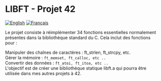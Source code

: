 # LIBFT - Projet 42

[![English](https://img.shields.io/badge/English-blue.svg)](./ENREADME.md)   [![Français](https://img.shields.io/badge/Français-gray.svg)](./README.md)

Le projet consiste à réimplémenter 34 fonctions essentielles normalement présentes dans la bibliothèque standard du C. Cela inclut des fonctions pour :

Manipuler des chaînes de caractères : ft_strlen, ft_strcpy, etc. <br>
Gérer la mémoire : ```ft_memset, ft_calloc, etc ..``` <br>
Convertir des données : ```ft_atoi, ft_itoa, etc ..``` <br>
L'objectif est de créer une bibliothèque statique libft.a qui pourra être utilisée dans mes autres projets à 42.
